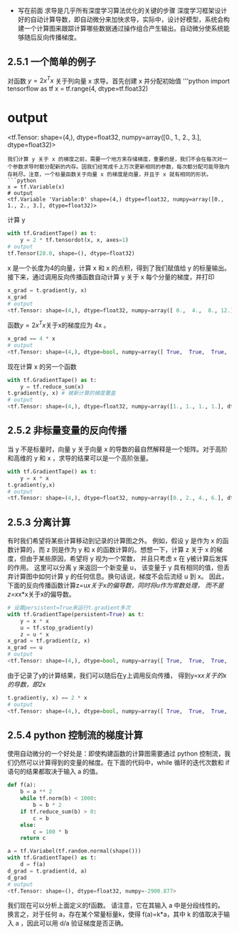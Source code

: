 + 写在前面
求导是几乎所有深度学习算法优化的关键的步骤
深度学习框架设计好的自动计算导数，即自动微分来加快求导，实际中，设计好模型，系统会构建一个计算图来跟踪计算哪些数据通过操作组合产生输出。自动微分使系统能够随后反向传播梯度。

## 2.5.1 一个简单的例子
对函数 $y=2x^Tx$ 关于列向量 x 求导。首先创建 x 并分配初始值
'''python
import tensorflow as tf
x = tf.range(4, dtype=tf.float32)
# output
<tf.Tensor: shape=(4,), dtype=float32, numpy=array([0., 1., 2., 3.], dtype=float32)>
```
我们计算 y 关于 x 的梯度之前，需要一个地方来存储梯度，重要的是，我们不会在每次对一个参数求导时都分配新的内存。因我们经常成千上万次更新相同的参数，每次都分配可能导致内存耗尽。注意，一个标量函数关于向量 x 的梯度是向量，并且于 x 就有相同的形状。
```python
x = tf.Variable(x)
# output
<tf.Variable 'Variable:0' shape=(4,) dtype=float32, numpy=array([0., 1., 2., 3.], dtype=float32)>
```
计算 y
```python
with tf.GradientTape() as t:
    y = 2 * tf.tensordot(x, x, axes=1)
# output
tf.Tensor(28.0, shape=(), dtype=float32)
```
x 是一个长度为4的向量，计算 x 和 x 的点积，得到了我们赋值给 y 的标量输出。接下来，通过调用反向传播函数自动计算 y 关于 x 每个分量的梯度，并打印
```python
x_grad = t.gradient(y, x)
x_grad
# output
<tf.Tensor: shape=(4,), dtype=float32, numpy=array([ 0.,  4.,  8., 12.], dtype=float32)>
```
函数$y=2x^Tx$关于x的梯度应为 4x 。
```python
x_grad == 4 * x
# output 
<tf.Tensor: shape=(4,), dtype=bool, numpy=array([ True,  True,  True,  True])>
```
现在计算 x 的另一个函数
```python
with tf.GradientTape() as t:
    y = tf.reduce_sum(x)
t.gradient(y, x) # 被新计算的梯度覆盖
# output
<tf.Tensor: shape=(4,), dtype=float32, numpy=array([1., 1., 1., 1.], dtype=float32)>
```

## 2.5.2 非标量变量的反向传播
当 y 不是标量时，向量 y 关于向量 x 的导数的最自然解释是一个矩阵。对于高阶和高维的 y 和 x ，求导的结果可以是一个高阶张量。
```python
with tf.GradientTape() as t:
    y = x * x
t.gradient(y,x)
# output
<tf.Tensor: shape=(4,), dtype=float32, numpy=array([0., 2., 4., 6.], dtype=float32)>
```

## 2.5.3 分离计算
有时我们希望将某些计算移动到记录的计算图之外。 例如，假设 y 是作为 x 的函数计算的，而 z 则是作为 y 和 x 的函数计算的。想想一下，计算 z 关于 x 的梯度，但由于某些原因，希望将 y 视为一个常数， 并且只考虑 x 在 y被计算后发挥的作用。
这里可以分离 y 来返回一个新变量 u， 该变量于 y 具有相同的值，但丢弃计算图中如何计算 y 的任何信息。换句话说，梯度不会后流经 u 到 x。 因此，下面的反向传播函数计算z=u*x关于x的偏导数，同时将u作为常数处理， 而不是z=x*x*x关于x的偏导数。
```python 
# 设置persistent=True来运行t.gradient多次
with tf.GradientTape(persistent=True) as t:
    y = x * x
    u = tf.stop_gradient(y)
    z = u * x
x_grad = tf.gradient(z, x)
x_grad == u
# output 
<tf.Tensor: shape=(4,), dtype=bool, numpy=array([ True,  True,  True,  True])>
```
由于记录了y的计算结果，我们可以随后在y上调用反向传播， 得到y=x*x关于的x的导数，即2*x
```python
t.gradient(y, x) == 2 * x
# output
<tf.Tensor: shape=(4,), dtype=bool, numpy=array([ True,  True,  True,  True])>
```

## 2.5.4 python 控制流的梯度计算
使用自动微分的一个好处是：即使构建函数的计算图需要通过 python 控制流，我们仍然可以计算得到的变量的梯度。在下面的代码中，while 循环的迭代次数和 if 语句的结果都取决于输入 a 的值。
```python
def f(a):
    b = a ** 2
    while tf.norm(b) < 1000:
        b = b * 2
    if tf.reduce_sum(b) > 0:
        c = b
    else:
        c = 100 * b
    return c

a = tf.Variabel(tf.random.normal(shape()))
with tf.GradientTape() as t:
    d = f(a)
d_grad = t.gradient(d, a)
d_grad
# output
<tf.Tensor: shape=(), dtype=float32, numpy=-2900.877>
```
我们现在可以分析上面定义的f函数。 请注意，它在其输入 a 中是分段线性的。 换言之，对于任何 a，存在某个常量标量k，使得 f(a)=k*a，其中 k 的值取决于输入 a ，因此可以用 d/a 验证梯度是否正确。